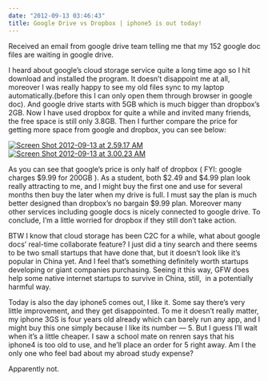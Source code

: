```yaml
---
date: "2012-09-13 03:46:43"
title: Google Drive vs Dropbox | iphone5 is out today!
---
```


Received an email from google drive team telling me that my 152 google doc files are waiting in google drive.

I heard about google’s cloud storage service quite a long time ago so I hit download and installed the program. It doesn’t disappoint me at all, moreover I was really happy to see my old files sync to my laptop automatically.(before this I can only open them through browser in google doc). And google drive starts with 5GB which is much bigger than dropbox’s 2GB. Now I have used dropbox for quite a while and invited many friends, the free space is still only 3.8GB. Then I further compare the price for getting more space from google and dropbox, you can see below:

[![](https://architech-blog.s3-ap-southeast-1.amazonaws.com/content/images/uploads/2012/09/Screen-Shot-2012-09-13-at-2.59.17-AM-300x146.png "Screen Shot 2012-09-13 at 2.59.17 AM")](https://architech-blog.s3-ap-southeast-1.amazonaws.com/content/images/uploads/2012/09/Screen-Shot-2012-09-13-at-2.59.17-AM.png)           [![](https://architech-blog.s3-ap-southeast-1.amazonaws.com/content/images/uploads/2012/09/Screen-Shot-2012-09-13-at-3.00.23-AM-300x194.png "Screen Shot 2012-09-13 at 3.00.23 AM")](https://architech-blog.s3-ap-southeast-1.amazonaws.com/content/images/uploads/2012/09/Screen-Shot-2012-09-13-at-3.00.23-AM.png)

As you can see that google’s price is only half of dropbox ( FYI: google charges $9.99 for 200GB ). As a student, both $2.49 and $4.99 plan look really attracting to me, and I might buy the first one and use for several months then buy the later when my drive is full. I must say the plan is much better designed than dropbox’s no bargain $9.99 plan. Moreover many other services including google docs is nicely connected to google drive. To conclude, I’m a little worried for dropbox if they still don’t take action.

BTW I know that cloud storage has been C2C for a while, what about google docs’ real-time collaborate feature? I just did a tiny search and there seems to be two small startups that have done that, but it doesn’t look like it’s popular in China yet. And I feel that’s something definitely worth startups developing or giant companies purchasing. Seeing it this way, GFW does help some native internet startups to survive in China, still,  in a potentially harmful way.

Today is also the day iphone5 comes out, I like it. Some say there’s very little improvement, and they get disappointed. To me it doesn’t really matter, my iphone 3GS is four years old already which can barely run any app, and I might buy this one simply because I like its number — 5. But I guess I’ll wait when it’s a little cheaper. I saw a school mate on renren says that his iphone4 is too old to use, and he’ll place an order for 5 right away. Am I the only one who feel bad about my abroad study expense?

Apparently not.
